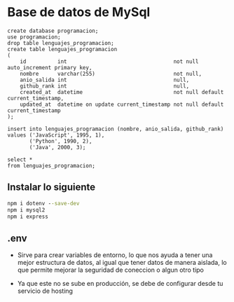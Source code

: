 # Base de datos de MySql

```MySQL
create database programacion;
use programacion;
drop table lenguajes_programacion;
create table lenguajes_programacion
(
    id          int                                  not null auto_increment primary key,
    nombre      varchar(255)                         not null,
    anio_salida int                                  null,
    github_rank int                                  null,
    created_at  datetime                             not null default current_timestamp,
    updated_at  datetime on update current_timestamp not null default current_timestamp
);

insert into lenguajes_programacion (nombre, anio_salida, github_rank)
values ('JavaScript', 1995, 1),
       ('Python', 1990, 2),
       ('Java', 2000, 3);

select *
from lenguajes_programacion;
```

## Instalar lo siguiente

```cmd
npm i dotenv --save-dev
npm i mysql2
npm i express
```

## .env

- Sirve para crear variables de entorno, lo que nos ayuda a tener una mejor estructura de datos, al igual que tener
  datos de manera aislada, lo que permite mejorar la seguridad de coneccion o algun otro tipo

- Ya que este no se sube en producción, se debe de configurar desde tu servicio de hosting
